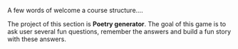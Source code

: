 A few words of welcome a course structure....

The project of this section is **Poetry generator**.
The goal of this game is to ask user several fun questions,
remember the answers and build a fun story with these answers.